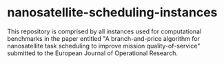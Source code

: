 # nanosatellite-scheduling-instances
 This repository is comprised by all instances used for computational benchmarks in the paper entitled "A branch-and-price algorithm for nanosatellite task scheduling to improve mission quality-of-service" submitted to the European Journal of Operational Research.

